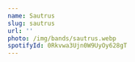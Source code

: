 ```yaml
---
name: Sautrus
slug: sautrus
url: ''
photo: /img/bands/sautrus.webp
spotifyId: 0Rkvwa3Ujn0W9UyOy628gT
---
```

